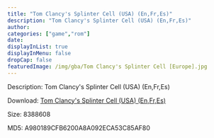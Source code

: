 ```yaml
---
title: "Tom Clancy's Splinter Cell (USA) (En,Fr,Es)"
description: "Tom Clancy's Splinter Cell (USA) (En,Fr,Es)"
author: 
categories: ["game","rom"]
date: 
displayInList: true
displayInMenu: false
dropCap: false
featuredImage: /img/gba/Tom Clancy's Splinter Cell [Europe].jpg
---
```


Description: Tom Clancy's Splinter Cell (USA) (En,Fr,Es)

Download: <a style="text-decoration:underline;" href="https://mega.nz/#!ffg2WYbS!0WkMoW84B0BAqnhZnqKBvVIQNT4AsqI36Y4egdQ28X0" target = "_blank" rel = "nofollow" > Tom Clancy's Splinter Cell (USA) (En,Fr,Es)</a>

Size: 8388608

MD5: A980189CFB6200A8A092ECA53C85AF80

